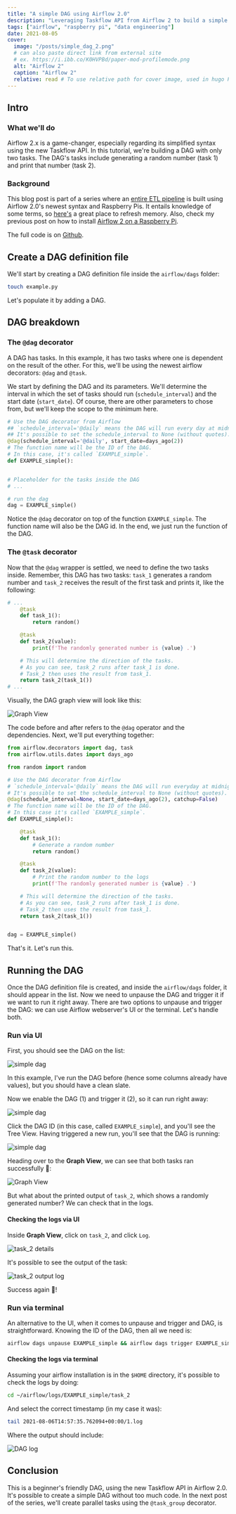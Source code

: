 ```yaml
---
title: "A simple DAG using Airflow 2.0"
description: "Leveraging Taskflow API from Airflow 2 to build a simple DAG, with two tasks"
tags: ["airflow", "raspberry pi", "data engineering"]
date: 2021-08-05
cover:
  image: "/posts/simple_dag_2.png"
  # can also paste direct link from external site
  # ex. https://i.ibb.co/K0HVPBd/paper-mod-profilemode.png
  alt: "Airflow 2"
  caption: "Airflow 2"
  relative: read # To use relative path for cover image, used in hugo Page-bundles
---
```


## Intro

### What we'll do

Airflow 2.x is a game-changer, especially regarding its simplified syntax using the new Taskflow API. In this tutorial, we're building a DAG with only two tasks. The DAG's tasks include generating a random number (task 1) and print that number (task 2).

### Background

This blog post is part of a series where an [entire ETL pipeline](https://pedromadruga.com/posts/etl-series/) is built using Airflow 2.0's newest syntax and Raspberry Pis. It entails knowledge of some terms, so [here's](https://www.astronomer.io/guides/intro-to-airflow) a great place to refresh memory. Also, check my previous post on how to install [Airflow 2 on a Raspberry Pi](https://pedromadruga.com/posts/airflow-install/).

The full code is on [Github](https://github.com/pmadruga/airflow-dags/blob/main/simplest.py).

## Create a DAG definition file

We'll start by creating a DAG definition file inside the `airflow/dags` folder:

```bash
touch example.py
```

Let's populate it by adding a DAG.

## DAG breakdown

### The `@dag` decorator

A DAG has tasks. In this example, it has two tasks where one is dependent on the result of the other. For this, we'll be using the newest airflow decorators: `@dag` and `@task`.

We start by defining the DAG and its parameters. We'll determine the interval in which the set of tasks should run (`schedule_interval`) and the start date (`start_date`). Of course, there are other parameters to chose from, but we'll keep the scope to the minimum here.

```python
# Use the DAG decorator from Airflow
## `schedule_interval='@daily` means the DAG will run every day at midnight.
## It's possible to set the schedule_interval to None (without quotes).
@dag(schedule_interval='@daily', start_date=days_ago(2))
# The function name will be the ID of the DAG.
# In this case, it's called `EXAMPLE_simple`.
def EXAMPLE_simple():


# Placeholder for the tasks inside the DAG
# ...

# run the dag
dag = EXAMPLE_simple()
```

Notice the `@dag` decorator on top of the function `EXAMPLE_simple`. The function name will also be the DAG id. In the end, we just run the function of the DAG.

### The `@task` decorator

Now that the `@dag` wrapper is settled, we need to define the two tasks inside. Remember, this DAG has two tasks: `task_1` generates a random number and `task_2` receives the result of the first task and prints it, like the following:

```python
# ...
    @task
    def task_1():
        return random()

    @task
    def task_2(value):
        print(f'The randomly generated number is {value} .')

    # This will determine the direction of the tasks.
    # As you can see, task_2 runs after task_1 is done.
    # Task_2 then uses the result from task_1.
    return task_2(task_1())
# ...
```

Visually, the DAG graph view will look like this:

![Graph View](https://pedromadruga.com/posts/simple_dag_1.png)

The code before and after refers to the `@dag` operator and the dependencies. Next, we'll put everything together:

```python
from airflow.decorators import dag, task
from airflow.utils.dates import days_ago

from random import random

# Use the DAG decorator from Airflow
# `schedule_interval='@daily` means the DAG will run everyday at midnight.
# It's possible to set the schedule_interval to None (without quotes).
@dag(schedule_interval=None, start_date=days_ago(2), catchup=False)
# The function name will be the ID of the DAG.
# In this case it's called `EXAMPLE_simple`.
def EXAMPLE_simple():

    @task
    def task_1():
        # Generate a random number
        return random()

    @task
    def task_2(value):
        # Print the random number to the logs
        print(f'The randomly generated number is {value} .')

    # This will determine the direction of the tasks.
    # As you can see, task_2 runs after task_1 is done.
    # Task_2 then uses the result from task_1.
    return task_2(task_1())


dag = EXAMPLE_simple()
```

That's it. Let's run this.

## Running the DAG

Once the DAG definition file is created, and inside the `airflow/dags` folder, it should appear in the list. Now we need to unpause the DAG and trigger it if we want to run it right away. There are two options to unpause and trigger the DAG: we can use Airflow webserver's UI or the terminal. Let's handle both.

### Run via UI

First, you should see the DAG on the list:

![simple dag](https://pedromadruga.com/posts/simple_dag_3.png)

In this example, I've run the DAG before (hence some columns already have values), but you should have a clean slate.

Now we enable the DAG (1) and trigger it (2), so it can run right away:

![simple dag](https://pedromadruga.com/posts/simple_dag_4.png)

Click the DAG ID (in this case, called `EXAMPLE_simple`), and you'll see the Tree View. Having triggered a new run, you'll see that the DAG is running:

![simple dag](https://pedromadruga.com/posts/simple_dag_5.png)

Heading over to the **Graph View**, we can see that both tasks ran successfully 🎉:

![Graph View](https://pedromadruga.com/posts/simple_dag_6.png)

But what about the printed output of `task_2`, which shows a randomly generated number? We can check that in the logs.

#### Checking the logs via UI

Inside **Graph View**, click on `task_2`, and click `Log`.

![task_2 details](https://pedromadruga.com/posts/simple_dag_7.png)

It's possible to see the output of the task:

![task_2 output log](https://pedromadruga.com/posts/simple_dag_8.png)

Success again 🎉!

### Run via terminal

An alternative to the UI, when it comes to unpause and trigger and DAG, is straightforward. Knowing the ID of the DAG, then all we need is:

```bash
airflow dags unpause EXAMPLE_simple && airflow dags trigger EXAMPLE_simple
```

#### Checking the logs via terminal

Assuming your airflow installation is in the `$HOME` directory, it's possible to check the logs by doing:

```bash
cd ~/airflow/logs/EXAMPLE_simple/task_2
```

And select the correct timestamp (in my case it was):

```bash
tail 2021-08-06T14:57:35.762094+00:00/1.log
```

Where the output should include:

![DAG log](/posts/simple_dag_9.png)

## Conclusion

This is a beginner's friendly DAG, using the new Taskflow API in Airflow 2.0. It's possible to create a simple DAG without too much code. In the next post of the series, we'll create parallel tasks using the `@task_group` decorator.
